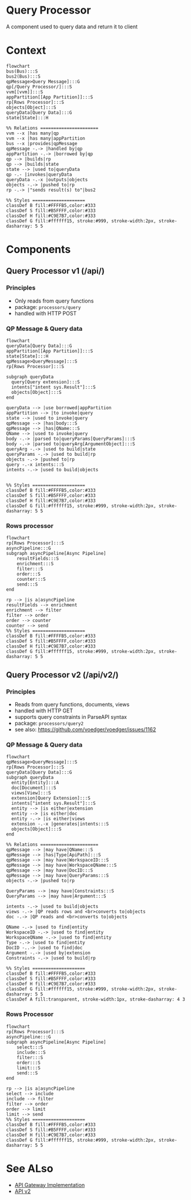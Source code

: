 # Query Processor
A component used to query data and return it to client

# Context
```mermaid
flowchart
bus(Bus):::S
bus2(Bus):::S
qpMessage>Query Message]:::G
qp[/Query Processor/]:::S
vvm[[vvm]]:::S
appPartition[[App Partition]]:::S
rp[Rows Processor]:::S
objects[Object]:::S
queryData[Query Data]:::G
state[State]:::H

%% Relations ======================
vvm --x |has many|qp
vvm --x |has many|appPartition
bus --x |provides|qpMessage
qpMessage -.-> |handled by|qp
appPartition -.-> |borrowed by|qp
qp --> |builds|rp
qp --> |builds|state
state --> |used to|queryData
qp -.- |invokes|queryData
queryData -.-x |outputs|objects
objects -.-> |pushed to|rp
rp -.-> |"sends result(s) to"|bus2

%% Styles ====================
classDef B fill:#FFFFB5,color:#333
classDef S fill:#B5FFFF,color:#333
classDef H fill:#C9E7B7,color:#333
classDef G fill:#ffffff15, stroke:#999, stroke-width:2px, stroke-dasharray: 5 5
```

# Components
## Query Processor v1 (/api/)
### Principles
- Only reads from query functions
- package: `processors/query`
- handled with HTTP POST

### QP Message & Query data
```mermaid
flowchart
queryData[Query Data]:::G
appPartition[[App Partition]]:::S
state[State]:::H
qpMessage>QueryMessage]:::S
rp[Rows Processor]:::S

subgraph queryData
  query[Query extension]:::S
  intents["intent sys.Result"]:::S
  objects[Object]:::S
end

queryData --> |use borrowed|appPartition
appPartition --> |to invoke|query
state --> |used to invoke|query
qpMessage --> |has|body:::S
qpMessage --> |has|QName:::S
QName --> |used to invoke|query
body -.-> |parsed to|queryParams[QueryParams]:::S
body -.-> |parsed to|queryArg[ArgumentObject]:::S
queryArg -.-> |used to build|state
queryParams -.-> |used to build|rp
objects -.-> |pushed to|rp
query -.-x intents:::S
intents -.-> |used to build|objects


%% Styles ====================
classDef B fill:#FFFFB5,color:#333
classDef S fill:#B5FFFF,color:#333
classDef H fill:#C9E7B7,color:#333
classDef G fill:#ffffff15, stroke:#999, stroke-width:2px, stroke-dasharray: 5 5
```

### Rows processor
```mermaid
flowchart
rp[Rows Processor]:::S
asyncPipeline:::G
subgraph asyncPipeline[Async Pipeline]
    resultFields:::S
    enrichment:::S
    filter:::S
    order:::S
    counter:::S
    send:::S
end

rp --> |is a|asyncPipeline
resultFields --> enrichment
enrichment --> filter
filter --> order
order --> counter
counter --> send
%% Styles ====================
classDef B fill:#FFFFB5,color:#333
classDef S fill:#B5FFFF,color:#333
classDef H fill:#C9E7B7,color:#333
classDef G fill:#ffffff15, stroke:#999, stroke-width:2px, stroke-dasharray: 5 5
```

## Query Processor v2 (/api/v2/)
### Principles
- Reads from query functions, documents, views
- handled with HTTP GET
- supports query constraints in ParseAPI syntax
- package: `processors/query2`
- see also: https://github.com/voedger/voedger/issues/1162 

### QP Message & Query data
```mermaid
flowchart
qpMessage>QueryMessage]:::S
rp[Rows Processor]:::S
queryData[Query Data]:::G
subgraph queryData
  entity[Entity]:::A
  doc[Document]:::S
  views[View]:::S
  extension[Query Extension]:::S
  intents["intent sys.Result"]:::S
  entity --> |is either|extension
  entity --> |is either|doc
  entity -.-> |is either|views
  extension -.-x |generates|intents:::S
  objects[Object]:::S
end

%% Relations ======================
qpMessage --> |may have|QName:::S
qpMessage --> |has|Type[ApiPath]:::S
qpMessage --> |may have|WorkspaceID:::S
qpMessage --> |may have|WorkspaceQName:::S
qpMessage --> |may have|DocID:::S
qpMessage --> |may have|QueryParams:::S
objects -.-> |pushed to|rp

QueryParams --> |may have|Constraints:::S
QueryParams --> |may have|Argument:::S

intents -.-> |used to build|objects
views -.-> |QP reads rows and <br>converts to|objects
doc -.-> |QP reads and <br>converts to|objects

QName -.-> |used to find|entity
WorkspaceID -.-> |used to find|entity
WorkspaceQName -.-> |used to find|entity
Type -.-> |used to find|entity
DocID -..-> |used to find|doc
Argument -.-> |used by|extension
Constraints -.-> |used to build|rp

%% Styles ====================
classDef B fill:#FFFFB5,color:#333
classDef S fill:#B5FFFF,color:#333
classDef H fill:#C9E7B7,color:#333
classDef G fill:#ffffff15, stroke:#999, stroke-width:2px, stroke-dasharray: 5 5
classDef A fill:transparent, stroke-width:1px, stroke-dasharray: 4 3
```
### Rows Processor
```mermaid
flowchart
rp[Rows Processor]:::S
asyncPipeline:::G
subgraph asyncPipeline[Async Pipeline]
    select:::S
    include:::S
    filter:::S
    order:::S
    limit:::S
    send:::S
end

rp --> |is a|asyncPipeline
select --> include
include --> filter
filter --> order
order --> limit
limit --> send
%% Styles ====================
classDef B fill:#FFFFB5,color:#333
classDef S fill:#B5FFFF,color:#333
classDef H fill:#C9E7B7,color:#333
classDef G fill:#ffffff15, stroke:#999, stroke-width:2px, stroke-dasharray: 5 5
```

# See ALso
- [API Gateway Implementation](/server/design/agw.md)
- [API v2](/server/apiv2/README.md)


